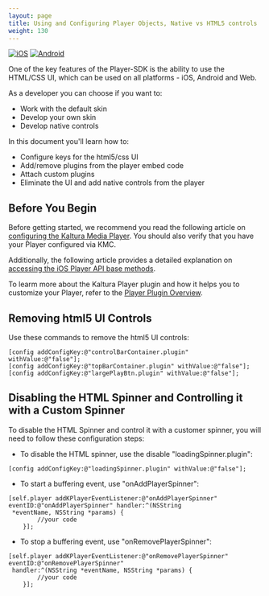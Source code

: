 ```yaml
---
layout: page
title: Using and Configuring Player Objects, Native vs HTML5 controls
weight: 130
---
```


[![iOS](https://img.shields.io/badge/iOS-Supported-green.svg)](https://github.com/kaltura/player-sdk-native-ios) [![Android](https://img.shields.io/badge/Android-Supported-green.svg)](https://github.com/kaltura/player-sdk-native-ios)

One of the key features of the Player-SDK is the ability to use the HTML/CSS UI, which can be used on all platforms - iOS, Android and Web.

As a developer you can choose if you want to:

* Work with the default skin  
* Develop your own skin
* Develop native controls  

In this document you'll learn how to:

* Configure keys for the html5/css UI
* Add/remove plugins from the player embed code  
* Attach custom plugins
* Eliminate the UI and add native controls from the player

## Before You Begin  

Before getting started, we recommend you read the following article on [configuring the Kaltura Media Player](https://vpaas.kaltura.com/documentation/04_Web-Video-Player/Player-Configuration.html). You should also verify that you have your Player configured via KMC.

Additionally, the following article provides a detailed explanation on [accessing the iOS Player API base methods](https://vpaas.kaltura.com/documentation/05_Mobile-Video-Player-SDKs/Kaltura-iOS-player-API-Base-Methods.html).

To learm more about the Kaltura Player plugin and how it helps you to customize your Player, refer to the [Player Plugin Overview](https://vpaas.kaltura.com/documentation/05_Mobile-Video-Player-SDKs/Player-Plugin-Overview.html).


## Removing html5 UI Controls  

Use these commands to remove the html5 UI controls:

    [config addConfigKey:@"controlBarContainer.plugin" withValue:@"false"];
    [config addConfigKey:@"topBarContainer.plugin" withValue:@"false"];
    [config addConfigKey:@"largePlayBtn.plugin" withValue:@"false"];
    
## Disabling the HTML Spinner and Controlling it with a Custom Spinner  

To disable the HTML Spinner and control it with a customer spinner, you will need to follow these configuration steps:

* To disable the HTML spinner, use the disable "loadingSpinner.plugin":

```
[config addConfigKey:@"loadingSpinner.plugin" withValue:@"false"];
```
* To start a buffering event, use "onAddPlayerSpinner":

```
[self.player addKPlayerEventListener:@"onAddPlayerSpinner" eventID:@"onAddPlayerSpinner" handler:^(NSString  
 *eventName, NSString *params) {
        //your code
    }];
```

* To stop a buffering event, use "onRemovePlayerSpinner":

```
[self.player addKPlayerEventListener:@"onRemovePlayerSpinner" eventID:@"onRemovePlayerSpinner" 
 handler:^(NSString *eventName, NSString *params) {
        //your code
    }];
```

